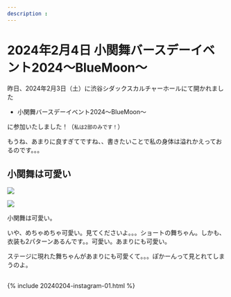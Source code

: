 ```yaml
---
description : 
---
```


# 2024年2月4日 小関舞バースデーイベント2024～BlueMoon～

昨日、2024年2月3日（土）に渋谷シダックスカルチャーホールにて開かれました

* 小関舞バースデーイベント2024～BlueMoon～

に参加いたしました！（<small>私は2部のみです！</small>）

もうね、あまりに良すぎてですね、、書きたいことで私の身体は溢れかえっておるのです。。。

## 小関舞は可愛い

![](https://pbs.twimg.com/media/GFagX4kbcAAY9QG?format=jpg&name=large)

![](https://pbs.twimg.com/media/GFagX4nbMAA07q7?format=jpg&name=large)

小関舞は可愛い。

いや、めちゃめちゃ可愛い。見てくださいよ。。。ショートの舞ちゃん。しかも、衣装も2パターンあるんです。。可愛い。あまりにも可愛い。

ステージに現れた舞ちゃんがあまりにも可愛くて。。。ぽかーんって見とれてしまうのよ。

## 

{% include 20240204-instagram-01.html %}
